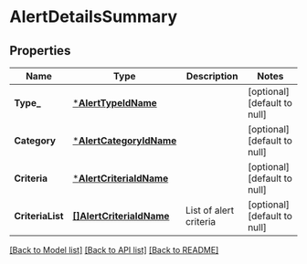 # AlertDetailsSummary

## Properties
Name | Type | Description | Notes
------------ | ------------- | ------------- | -------------
**Type_** | [***AlertTypeIdName**](AlertTypeIdName.md) |  | [optional] [default to null]
**Category** | [***AlertCategoryIdName**](AlertCategoryIdName.md) |  | [optional] [default to null]
**Criteria** | [***AlertCriteriaIdName**](AlertCriteriaIdName.md) |  | [optional] [default to null]
**CriteriaList** | [**[]AlertCriteriaIdName**](AlertCriteriaIdName.md) | List of alert criteria | [optional] [default to null]

[[Back to Model list]](../README.md#documentation-for-models) [[Back to API list]](../README.md#documentation-for-api-endpoints) [[Back to README]](../README.md)

